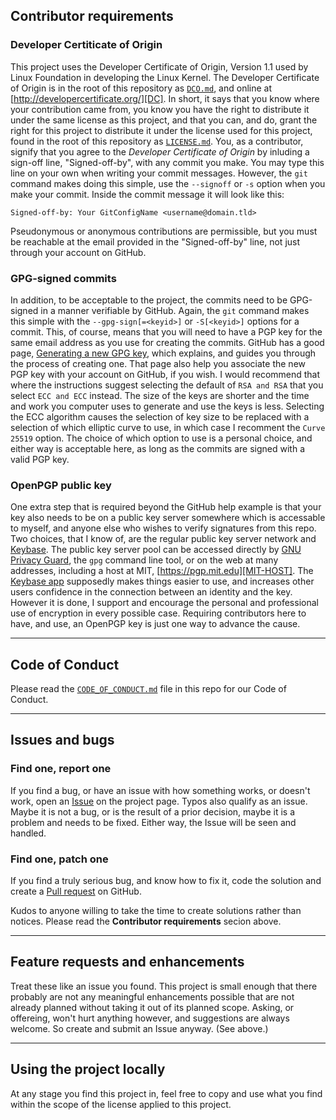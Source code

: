 ## Contributor requirements

### Developer Certiticate of Origin

This project uses the Developer Certificate of Origin, Version 1.1 used by Linux Foundation in developing the Linux Kernel. The Developer Certificate of Origin is in the root of this repository as [`DCO.md`][DCOh], and online at [http://developercertificate.org/][DC]. In short, it says that you know where your contribution came from, you know you have the right to distribute it under the same license as this project, and that you can, and do, grant the right for this project to distribute it under the license used for this project, found in the root of this repository as [`LICENSE.md`][LMDh]. You, as a contributor, signify that you agree to the _Developer Certificate of Origin_ by inluding a sign-off line, "Signed-off-by", with any commit you make. You may type this line on your own when writing your commit messages. However, the `git` command makes doing this simple, use the `--signoff` or `-s` option when you make your commit. Inside the commit message it will look like this:

    Signed-off-by: Your GitConfigName <username@domain.tld>

Pseudonymous or anonymous contributions are permissible, but you must be reachable at the email provided in the "Signed-off-by" line, not just through your account on GitHub.

### GPG-signed commits

In addition, to be acceptable to the project, the commits need to be GPG-signed in a manner verifiable by GitHub. Again, the `git` command makes this simple with the `--gpg-sign[=<keyid>]` or `-S[<keyid>]` options for a commit. This, of course, means that you will need to have a PGP key for the same email address as you use for creating the commits. GitHub has a good page, [Generating a new GPG key][GPG-HELPh], which explains, and guides you through the process of creating one. That page also help you associate the new PGP key with your account on GitHub, if you wish. I would recommend that where the instructions suggest selecting the default of `RSA and RSA` that you select `ECC and ECC` instead. The size of the keys are shorter and the time and work you computer uses to generate and use the keys is less. Selecting the ECC algorithm causes the selection of key size to be replaced with a selection of which elliptic curve to use, in which case I recomment the `Curve 25519` option. The choice of which option to use is a personal choice, and either way is acceptable here, as long as the commits are signed with a valid PGP key.

### OpenPGP public key

One extra step that is required beyond the GitHub help example is that your key also needs to be on a public key server somewhere which is accessable to myself, and anyone else who wishes to verify signatures from this repo. Two choices, that I know of, are the regular public key server network and [Keybase][KIO]. The public key server pool can be accessed directly by [GNU Privacy Guard][GPG], the `gpg` command line tool, or on the web at many addresses, including a host at MIT, [https://pgp.mit.edu][MIT-HOST]. The [Keybase app][APP] supposedly makes things easier to use, and increases other users confidence in the connection between an identity and the key. However it is done, I support and encourage the personal and professional use of encryption in every possible case. Requiring contributors here to have, and use, an OpenPGP key is just one way to advance the cause.

---

## Code of Conduct

Please read the [`CODE_OF_CONDUCT.md`][COCh] file in this repo for our Code of Conduct.

---

## Issues and bugs

### Find one, report one

If you find a bug, or have an issue with how something works, or doesn't work, open an [Issue][ISSUEh] on the project page. Typos also qualify as an issue. Maybe it is not a bug, or is the result of a prior decision, maybe it is a problem and needs to be fixed. Either way, the Issue will be seen and handled.

### Find one, patch one

If you find a truly serious bug, and know how to fix it, code the solution and create a [Pull request][PULLh] on GitHub.

Kudos to anyone willing to take the time to create solutions rather than notices. Please read the __Contributor requirements__ secion above.

---

## Feature requests and enhancements

Treat these like an issue you found. This project is small enough that there probably are not any meaningful enhancements possible that are not already planned without taking it out of its planned scope. Asking, or offereing, won't hurt anything however, and suggestions are always welcome. So create and submit an Issue anyway. (See above.)

---

## Using the project locally

At any stage you find this project in, feel free to copy and use what you find within the scope of the license applied to this project.


  [APP]: https://keybase.io/download
  [DC]: http://developercertificate.org/
  [COCh]: https://github.com/<<GITHUB_USER>>/<<GITHUB_REPO>>/blob/<<GITHUB_BRANCH>>/CODE_OF_CONDUCT.md
  [DCOh]: https://github.com/<<GITHUB_USER>>/<<GITHUB_REPO>>/blob/<<GITHUB_BRANCH>>/DCO.md
  [GPG]: https://www.gnupg.org/
  [GPG-HELPh]: https://help.github.com/articles/generating-a-new-gpg-key/
  [KIO]: https://keybase.io/
  [ISSUEh]: https://github.com/<<GITHUB_USER>>/<<GITHUB_REPO>>/issues
  [LMDh]: https://github.com/<<GITHUB_USER>>/<<GITHUB_REPO>>/blob/<<GITHUB_BRANCH>>/LICENSE.md
  [MIT-HOST]: https://pgp.mit.edu/
  [NCOC]: https://github.com/domgetter/NCoC
  [PULLh]: https://github.com/<<GITHUB_USER>>/<<GITHUB_REPO>>/pulls

